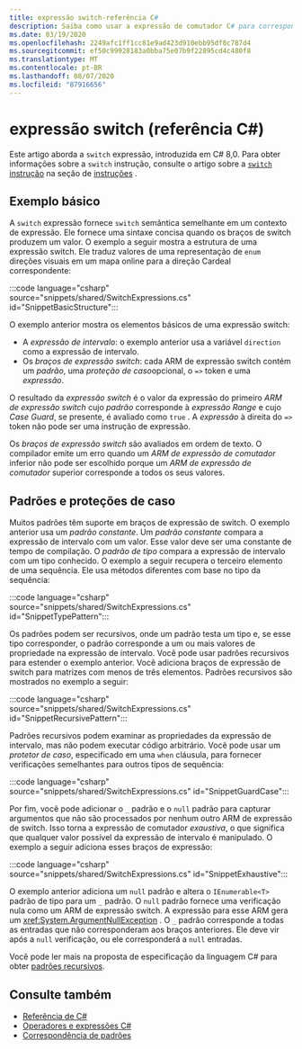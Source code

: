 ```yaml
---
title: expressão switch-referência C#
description: Saiba como usar a expressão de comutador C# para correspondência de padrões e outras introspecção de dados
ms.date: 03/19/2020
ms.openlocfilehash: 2249afc1ff1cc81e9ad423d910ebb95df8c787d4
ms.sourcegitcommit: ef50c99928183a0bba75e07b9f22895cd4c480f8
ms.translationtype: MT
ms.contentlocale: pt-BR
ms.lasthandoff: 08/07/2020
ms.locfileid: "87916656"
---
```

# <a name="switch-expression-c-reference"></a>expressão switch (referência C#)

Este artigo aborda a `switch` expressão, introduzida em C# 8,0. Para obter informações sobre a `switch` instrução, consulte o artigo sobre a [ `switch` instrução](../keywords/switch.md) na seção de [instruções](../keywords/index.md) .

## <a name="basic-example"></a>Exemplo básico

A `switch` expressão fornece `switch` semântica semelhante em um contexto de expressão. Ele fornece uma sintaxe concisa quando os braços de switch produzem um valor. O exemplo a seguir mostra a estrutura de uma expressão switch. Ele traduz valores de uma representação de `enum` direções visuais em um mapa online para a direção Cardeal correspondente:

:::code language="csharp" source="snippets/shared/SwitchExpressions.cs" id="SnippetBasicStructure":::

O exemplo anterior mostra os elementos básicos de uma expressão switch:

- A *expressão de intervalo*: o exemplo anterior usa a variável `direction` como a expressão de intervalo.
- Os *braços de expressão switch*: cada ARM de expressão switch contém um *padrão*, uma *proteção de caso*opcional, o `=>` token e uma *expressão*.

O resultado da *expressão switch* é o valor da expressão do primeiro *ARM de expressão switch* cujo *padrão* corresponde à *expressão Range* e cujo *Case Guard*, se presente, é avaliado como `true` . A *expressão* à direita do `=>` token não pode ser uma instrução de expressão.

Os *braços de expressão switch* são avaliados em ordem de texto. O compilador emite um erro quando um *ARM de expressão de comutador* inferior não pode ser escolhido porque um *ARM de expressão de comutador* superior corresponde a todos os seus valores.

## <a name="patterns-and-case-guards"></a>Padrões e proteções de caso

Muitos padrões têm suporte em braços de expressão de switch. O exemplo anterior usa um *padrão constante*. Um *padrão constante* compara a expressão de intervalo com um valor. Esse valor deve ser uma constante de tempo de compilação. O *padrão de tipo* compara a expressão de intervalo com um tipo conhecido. O exemplo a seguir recupera o terceiro elemento de uma sequência. Ele usa métodos diferentes com base no tipo da sequência:

:::code language="csharp" source="snippets/shared/SwitchExpressions.cs" id="SnippetTypePattern":::

Os padrões podem ser recursivos, onde um padrão testa um tipo e, se esse tipo corresponder, o padrão corresponde a um ou mais valores de propriedade na expressão de intervalo. Você pode usar padrões recursivos para estender o exemplo anterior. Você adiciona braços de expressão de switch para matrizes com menos de três elementos. Padrões recursivos são mostrados no exemplo a seguir:

:::code language="csharp" source="snippets/shared/SwitchExpressions.cs" id="SnippetRecursivePattern":::

Padrões recursivos podem examinar as propriedades da expressão de intervalo, mas não podem executar código arbitrário. Você pode usar um *protetor de caso*, especificado em uma `when` cláusula, para fornecer verificações semelhantes para outros tipos de sequência:

:::code language="csharp" source="snippets/shared/SwitchExpressions.cs" id="SnippetGuardCase":::

Por fim, você pode adicionar o `_` padrão e o `null` padrão para capturar argumentos que não são processados por nenhum outro ARM de expressão de switch. Isso torna a expressão de comutador *exaustiva*, o que significa que qualquer valor possível da expressão de intervalo é manipulado. O exemplo a seguir adiciona esses braços de expressão:

:::code language="csharp" source="snippets/shared/SwitchExpressions.cs" id="SnippetExhaustive":::

O exemplo anterior adiciona um `null` padrão e altera o `IEnumerable<T>` padrão de tipo para um `_` padrão. O `null` padrão fornece uma verificação nula como um ARM de expressão switch. A expressão para esse ARM gera um <xref:System.ArgumentNullException> . O `_` padrão corresponde a todas as entradas que não corresponderam aos braços anteriores. Ele deve vir após a `null` verificação, ou ele corresponderá a `null` entradas.

Você pode ler mais na proposta de especificação da linguagem C# para obter [padrões recursivos](~/_csharplang/proposals/csharp-8.0/patterns.md#switch-expression).

## <a name="see-also"></a>Consulte também

- [Referência de C#](../index.md)
- [Operadores e expressões C#](index.md)
- [Correspondência de padrões](../../pattern-matching.md)
